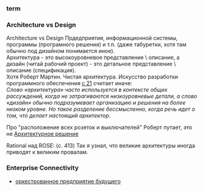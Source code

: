 ### term

### Architecture vs Design
Architecture vs Design Прдедприятия, информационной системы, программы (програмного решения) и т.п. (даже табуретки, хотя там обычно под дизайном понимается иное).    
Архитектура - это высокоуровневое представление \ описание, а дизайн (читай рабочий проект) - это детальное представление \ описание (спецификация).  
Хотя Роберт Мартин. Чистая архитектура. Искусство разработки программного обеспечения [с 21](https://jasulib.org.kg/wp-content/uploads/2024/02/Chistaya_arkhitektura_Iskusstvo_razrabotki_programmnogo_obespechenia.pdf) 
считает иначе:  
*Слово «архитектура» часто используется в контексте общих рассуждений, когда не затрагиваются низкоуровневые детали, а
слово «дизайн» обычно подразумевает организацию и решения на более низком уровне. Но такое разделение бессмысленно, когда речь идет о том, что делает настоящий архитектор.*

Про "расположение всех розеток и выключателей" Роберт путает, это не [Архитектурное решение](https://ru.wikipedia.org/wiki/%D0%90%D1%80%D1%85%D0%B8%D1%82%D0%B5%D0%BA%D1%82%D1%83%D1%80%D0%BD%D0%BE%D0%B5_%D1%80%D0%B5%D1%88%D0%B5%D0%BD%D0%B8%D0%B5)

Rational над ROSE: (с. 413) Так я узнал, что великие архитектуры иногда приводят к великим провалам. 

### Enterprise Connectivity
- [оркестрованное предприятие будущего](https://habr.com/ru/articles/943054/)
